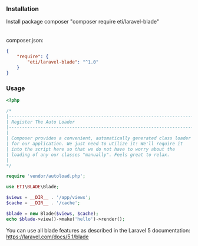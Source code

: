 ### Installation
Install package composer "composer require eti/laravel-blade" <br><br><br>
composer.json:

```json
{
	"require": {
	    "eti/laravel-blade": "^1.0"
	}
}
```


### Usage

```php
<?php

/*
|--------------------------------------------------------------------------
| Register The Auto Loader
|--------------------------------------------------------------------------
|
| Composer provides a convenient, automatically generated class loader
| for our application. We just need to utilize it! We'll require it
| into the script here so that we do not have to worry about the
| loading of any our classes "manually". Feels great to relax.
|
*/

require 'vendor/autoload.php';

use ETI\BLADE\Blade;

$views = __DIR__ . '/app/views';
$cache = __DIR__ . '/cache';

$blade = new Blade($views, $cache);
echo $blade->view()->make('hello')->render();
```

You can use all blade features as described in the Laravel 5 documentation:
https://laravel.com/docs/5.1/blade

